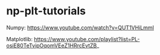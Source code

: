 # np-plt-tutorials
 
Numpy: https://www.youtube.com/watch?v=QUT1VHiLmmI

Matplotlib: https://www.youtube.com/playlist?list=PL-osiE80TeTvipOqomVEeZ1HRrcEvtZB_
